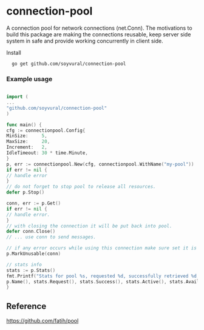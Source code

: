 # connection-pool

A connection pool for network connections (net.Conn). The motivations to build this package are making the connections
reusable, keep server side system in safe and provide working concurrently in client side.

Install

```shell
  go get github.com/soyvural/connection-pool
```

### Example usage

```go

import (
...
"github.com/soyvural/connection-pool"
)

func main() {
cfg := connectionpool.Config{
MinSize:     5,
MaxSize:     20,
Increment:   2,
IdleTimeout: 30 * time.Minute,
}
p, err := connectionpool.New(cfg, connectionpool.WithName("my-pool"))
if err != nil {
// handle error
}
// do not forget to stop pool to release all resources.
defer p.Stop()

conn, err := p.Get()
if err != nil {
// handle error.
}
// with closing the connection it will be put back into pool.
defer conn.Close()
// ... use conn to send messages.

// if any error occurs while using this connection make sure set it is unusable. 
p.MarkUnusable(conn)

// stats info
stats := p.Stats()
fmt.Printf("Stats for pool %s, requested %d, successfully retrieved %d, active %d and available %d.\n",
p.Name(), stats.Request(), stats.Success(), stats.Active(), stats.Available())
}
```

## Reference

https://github.com/fatih/pool